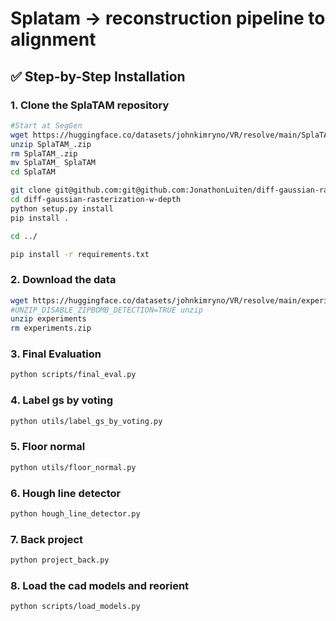 # Splatam -> reconstruction pipeline to alignment


## ✅ Step-by-Step Installation

### 1. Clone the SplaTAM repository
```bash
#Start at SegGen
wget https://huggingface.co/datasets/johnkimryno/VR/resolve/main/SplaTAM_.zip
unzip SplaTAM_.zip
rm SplaTAM_.zip
mv SplaTAM_ SplaTAM
cd SplaTAM

git clone git@github.com:git@github.com:JonathonLuiten/diff-gaussian-rasterization-w-depth.git
cd diff-gaussian-rasterization-w-depth
python setup.py install
pip install .

cd ../

pip install -r requirements.txt
```

### 2. Download the data
```bash
wget https://huggingface.co/datasets/johnkimryno/VR/resolve/main/experiments.zip
#UNZIP_DISABLE_ZIPBOMB_DETECTION=TRUE unzip
unzip experiments
rm experiments.zip
```

### 3. Final Evaluation
```bash
python scripts/final_eval.py
```

### 4. Label gs by voting
```bash
python utils/label_gs_by_voting.py
```

### 5. Floor normal
```bash
python utils/floor_normal.py
```

### 6. Hough line detector
```bash
python hough_line_detector.py
```

### 7. Back project
```bash
python project_back.py
```

### 8. Load the cad models and reorient
```bash
python scripts/load_models.py
```
